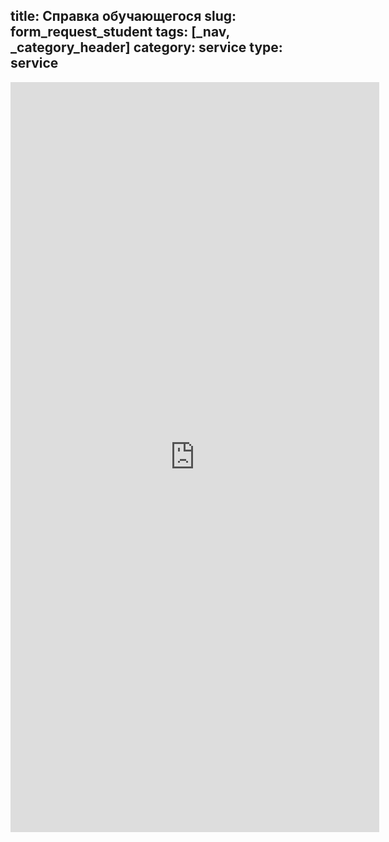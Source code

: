 title: Справка обучающегося
slug: form_request_student
tags: [_nav, _category_header]
category: service
type: service
---

<iframe src="https://docs.google.com/forms/d/1Ego2twBXrJ1HXed8VdL0c4P42fDX9voM1SBrKSy4478/viewform?embedded=true" width="590" height="1200" frameborder="0" marginheight="0" marginwidth="0">Загрузка...</iframe>